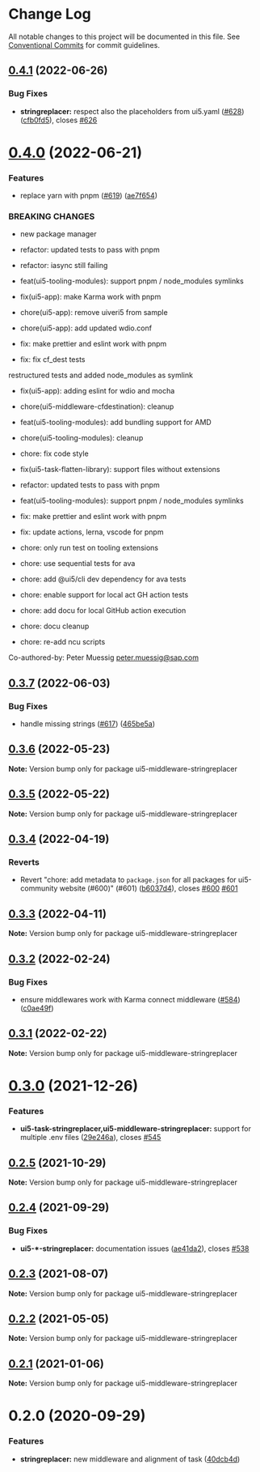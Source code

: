 # Change Log

All notable changes to this project will be documented in this file.
See [Conventional Commits](https://conventionalcommits.org) for commit guidelines.

## [0.4.1](https://github.com/ui5-community/ui5-ecosystem-showcase/compare/ui5-middleware-stringreplacer@0.4.0...ui5-middleware-stringreplacer@0.4.1) (2022-06-26)


### Bug Fixes

* **stringreplacer:** respect also the placeholders from ui5.yaml ([#628](https://github.com/ui5-community/ui5-ecosystem-showcase/issues/628)) ([cfb0fd5](https://github.com/ui5-community/ui5-ecosystem-showcase/commit/cfb0fd5c6921c461057a8cf4a65c67f606a1742b)), closes [#626](https://github.com/ui5-community/ui5-ecosystem-showcase/issues/626)





# [0.4.0](https://github.com/ui5-community/ui5-ecosystem-showcase/compare/ui5-middleware-stringreplacer@0.3.7...ui5-middleware-stringreplacer@0.4.0) (2022-06-21)


### Features

* replace yarn with pnpm ([#619](https://github.com/ui5-community/ui5-ecosystem-showcase/issues/619)) ([ae7f654](https://github.com/ui5-community/ui5-ecosystem-showcase/commit/ae7f6544f010d4b97c8a4db28ea89d01389b5fb5))


### BREAKING CHANGES

* new package manager

* refactor: updated tests to pass with pnpm

* refactor: iasync still failing

* feat(ui5-tooling-modules): support pnpm / node_modules symlinks

* fix(ui5-app): make Karma work with pnpm

* chore(ui5-app): remove uiveri5 from sample

* chore(ui5-app): add updated wdio.conf

* fix: make prettier and eslint work with pnpm

* fix: fix cf_dest tests

restructured tests and added node_modules as symlink

* fix(ui5-app): adding eslint for wdio and mocha

* chore(ui5-middleware-cfdestination): cleanup

* feat(ui5-tooling-modules): add bundling support for AMD

* chore(ui5-tooling-modules): cleanup

* chore: fix code style

* fix(ui5-task-flatten-library): support files without extensions

* refactor: updated tests to pass with pnpm

* feat(ui5-tooling-modules): support pnpm / node_modules symlinks

* fix: make prettier and eslint work with pnpm

* fix: update actions, lerna, vscode for pnpm

* chore: only run test on tooling extensions

* chore: use sequential tests for ava

* chore: add @ui5/cli dev dependency for ava tests

* chore: enable support for local act GH action tests

* chore: add docu for local GitHub action execution

* chore: docu cleanup

* chore: re-add ncu scripts

Co-authored-by: Peter Muessig <peter.muessig@sap.com>





## [0.3.7](https://github.com/ui5-community/ui5-ecosystem-showcase/compare/ui5-middleware-stringreplacer@0.3.6...ui5-middleware-stringreplacer@0.3.7) (2022-06-03)


### Bug Fixes

* handle missing strings ([#617](https://github.com/ui5-community/ui5-ecosystem-showcase/issues/617)) ([465be5a](https://github.com/ui5-community/ui5-ecosystem-showcase/commit/465be5a3185b8509f812e058e73591a7c5488fe1))





## [0.3.6](https://github.com/ui5-community/ui5-ecosystem-showcase/compare/ui5-middleware-stringreplacer@0.3.5...ui5-middleware-stringreplacer@0.3.6) (2022-05-23)

**Note:** Version bump only for package ui5-middleware-stringreplacer





## [0.3.5](https://github.com/ui5-community/ui5-ecosystem-showcase/compare/ui5-middleware-stringreplacer@0.3.4...ui5-middleware-stringreplacer@0.3.5) (2022-05-22)

**Note:** Version bump only for package ui5-middleware-stringreplacer





## [0.3.4](https://github.com/ui5-community/ui5-ecosystem-showcase/compare/ui5-middleware-stringreplacer@0.3.3...ui5-middleware-stringreplacer@0.3.4) (2022-04-19)


### Reverts

* Revert "chore: add metadata to `package.json` for all packages for ui5-community website (#600)" (#601) ([b6037d4](https://github.com/ui5-community/ui5-ecosystem-showcase/commit/b6037d4d397275ad2d83e7f18415c45a878c76bf)), closes [#600](https://github.com/ui5-community/ui5-ecosystem-showcase/issues/600) [#601](https://github.com/ui5-community/ui5-ecosystem-showcase/issues/601)





## [0.3.3](https://github.com/ui5-community/ui5-ecosystem-showcase/compare/ui5-middleware-stringreplacer@0.3.2...ui5-middleware-stringreplacer@0.3.3) (2022-04-11)

**Note:** Version bump only for package ui5-middleware-stringreplacer





## [0.3.2](https://github.com/ui5-community/ui5-ecosystem-showcase/compare/ui5-middleware-stringreplacer@0.3.1...ui5-middleware-stringreplacer@0.3.2) (2022-02-24)


### Bug Fixes

* ensure middlewares work with Karma connect middleware ([#584](https://github.com/ui5-community/ui5-ecosystem-showcase/issues/584)) ([c0ae49f](https://github.com/ui5-community/ui5-ecosystem-showcase/commit/c0ae49fbcf49c6f667c86bfca291beefe6b74f27))





## [0.3.1](https://github.com/ui5-community/ui5-ecosystem-showcase/compare/ui5-middleware-stringreplacer@0.3.0...ui5-middleware-stringreplacer@0.3.1) (2022-02-22)

**Note:** Version bump only for package ui5-middleware-stringreplacer





# [0.3.0](https://github.com/ui5-community/ui5-ecosystem-showcase/compare/ui5-middleware-stringreplacer@0.2.5...ui5-middleware-stringreplacer@0.3.0) (2021-12-26)


### Features

* **ui5-task-stringreplacer,ui5-middleware-stringreplacer:** support for multiple .env files ([29e246a](https://github.com/ui5-community/ui5-ecosystem-showcase/commit/29e246abba7b82f0f42a6f16316e5029de638d26)), closes [#545](https://github.com/ui5-community/ui5-ecosystem-showcase/issues/545)





## [0.2.5](https://github.com/ui5-community/ui5-ecosystem-showcase/compare/ui5-middleware-stringreplacer@0.2.4...ui5-middleware-stringreplacer@0.2.5) (2021-10-29)

**Note:** Version bump only for package ui5-middleware-stringreplacer





## [0.2.4](https://github.com/ui5-community/ui5-ecosystem-showcase/compare/ui5-middleware-stringreplacer@0.2.3...ui5-middleware-stringreplacer@0.2.4) (2021-09-29)


### Bug Fixes

* **ui5-*-stringreplacer:** documentation issues ([ae41da2](https://github.com/ui5-community/ui5-ecosystem-showcase/commit/ae41da2247f15726634ca0f0bd7c784deb63a99d)), closes [#538](https://github.com/ui5-community/ui5-ecosystem-showcase/issues/538)





## [0.2.3](https://github.com/ui5-community/ui5-ecosystem-showcase/compare/ui5-middleware-stringreplacer@0.2.2...ui5-middleware-stringreplacer@0.2.3) (2021-08-07)

**Note:** Version bump only for package ui5-middleware-stringreplacer





## [0.2.2](https://github.com/ui5-community/ui5-ecosystem-showcase/compare/ui5-middleware-stringreplacer@0.2.1...ui5-middleware-stringreplacer@0.2.2) (2021-05-05)

**Note:** Version bump only for package ui5-middleware-stringreplacer





## [0.2.1](https://github.com/petermuessig/ui5-ecosystem-showcase/compare/ui5-middleware-stringreplacer@0.2.0...ui5-middleware-stringreplacer@0.2.1) (2021-01-06)

**Note:** Version bump only for package ui5-middleware-stringreplacer





# 0.2.0 (2020-09-29)


### Features

* **stringreplacer:** new middleware and alignment of task ([40dcb4d](https://github.com/petermuessig/ui5-ecosystem-showcase/commit/40dcb4d4442b0262699a779a13b565d8bba07a87))
